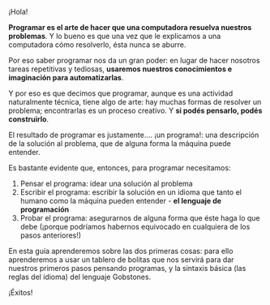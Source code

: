 ¡Hola!

**Programar es el arte de hacer que una computadora resuelva nuestros problemas**. Y lo bueno es que una vez que le explicamos a una computadora cómo resolverlo, ésta nunca se aburre.

Por eso saber programar nos da un gran poder: en lugar de hacer nosotros tareas repetitivas y tediosas, **usaremos nuestros conocimientos e imaginación  para automatizarlas**.

Y por eso es que decimos que programar, aunque es una actividad naturalmente técnica, tiene algo de arte: hay muchas formas de resolver un problema; encontrarlas es un proceso creativo. Y **si podés pensarlo, podés construirlo**.

El resultado de programar es justamente.... ¡un programa!: una descripción de la solución al problema, que de alguna forma la máquina puede entender.

Es bastante evidente que, entonces, para programar necesitamos:

1. Pensar el programa: idear una solución al problema
1. Escribir el programa: escribir la solución en un idioma que tanto el humano como la máquina pueden entender - **el lenguaje de programación**
1. Probar el programa: asegurarnos de alguna forma que éste haga lo que debe (¡porque podríamos habernos equivocado en cualquiera de los pasos anteriores!)

En esta guía aprenderemos sobre las dos primeras cosas: para ello aprenderemos a usar un tablero de bolitas que nos servirá para dar nuestros primeros pasos pensando programas, y la sintaxis básica (las reglas del idioma) del lenguaje Gobstones.


¡Éxitos!
